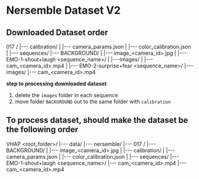 # Nersemble Dataset V2

## Downloaded Dataset order

017 <subject>/
    |--- calibration/
    |       |--- camera_params.json
    |       |--- color_calibration.json
    |
    |--- sequences/
        |--- BACKGROUND/
        |   |--- image_<camera_id>.jpg
        |
        |--- EMO-1-shout+laugh <sequence_name>/
        |   |---images/
        |       |--- cam_<camera_id>.mp4
        |
        |--- EMO-2-surprise+fear <sequence_name>/
            |--- images/
                |--- cam_<camera_id>.mp4
            

**step to processing downloaded dataset**
1. delete the `images` folder in each sequence
2. move folder `BACKGROUND` out to the same folder with `calibration`

## To process dataset, should make the dataset be the following order

VHAP <root_folder>/
    |--- data/
        |--- nersemble/
            |--- 017 <subject>/
                |--- BACKGROUND/
                |       |--- image_<camera_id>.jpg
                |
                |--- calibration/
                |       |--- camera_params.json
                |       |--- color_calibration.json
                |
                |--- sequences/
                    |--- EMO-1-shout+laugh <sequence_name>/
                        |--- cam_<camera_id>.mp4
                        |--- cam_<camera_id>.mp4
                        
